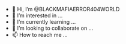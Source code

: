 - 👋 Hi, I’m @BLACKMAFIAERROR404WORLD
- 👀 I’m interested in ...
- 🌱 I’m currently learning ...
- 💞️ I’m looking to collaborate on ...
- 📫 How to reach me ...

<!---
BLACKMAFIAERROR404WORLD/BLACKMAFIAERROR404WORLD is a ✨ special ✨ repository because its `README.md` (this file) appears on your GitHub profile.
You can click the Preview link to take a look at your changes.
--->
